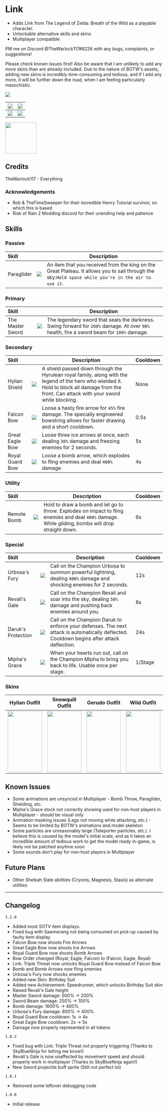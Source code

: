 # Link #
- Adds Link from The Legend of Zelda: Breath of the Wild as a playable character.
- Unlockable alternative skills and skins
- Multiplayer compatible

PM me on Discord @TheWarlock117#6226 with any bugs, complaints, or suggestions!

Please check known issues first!
Also be aware that I am unlikely to add any more skins than are already included. 
Due to the nature of BOTW's assets, adding new skins is incredibly time-consuming and tedious, and if I add any more, it will be further down the road, when I am feeling particularly masochistic.

[![](https://cdn.discordapp.com/attachments/1099804589684969593/1110724735056216074/Risk_of_Rain_2_Screenshot_2023.05.23_-_17.22.53.87.png)]()

| ![](https://cdn.discordapp.com/attachments/1099804589684969593/1099837409102942339/Bow.png) | ![](https://cdn.discordapp.com/attachments/1099804589684969593/1099837408461193217/Shielding.png) |
|-|-|
| ![](https://cdn.discordapp.com/attachments/1099804589684969593/1099837408129855608/Daruk.png) | ![](https://cdn.discordapp.com/attachments/1099804589684969593/1099837408725446747/Paraglider.png) |

<img src="https://cdn.discordapp.com/attachments/1099804589684969593/1099838130565152819/LinkIcon.png" width="100" height="100"/>

## Credits
TheWarlock117 - Everything

### Acknowledgements
- Rob & TheTimeSweeper for their incredible Henry Tutorial survivor, on which this is based
- Risk of Rain 2 Modding discord for their unending help and patience

## Skills

### Passive
| Skill | | Description |
|:-|-|------|
| Paraglider | ![](https://cdn.discordapp.com/attachments/1099804589684969593/1099804887358914630/Paraglider.png) | An item that you received from the king on the Great Plateau. It allows you to sail through the sky.`Hold space while you're in the air to use it`. |

### Primary
| Skill | | Description |
|:-|-|------|
| The Master Sword | ![](https://cdn.discordapp.com/attachments/1099804589684969593/1099804836582658168/MasterSword.png) | The legendary sword that seals the darkness. Swing forward for `200%` damage. At over `90%` health, fire a sword beam for `100%` damage. |

### Secondary
| Skill | | Description | Cooldown |
|:-|-|------|-|
| Hylian Shield | ![](https://cdn.discordapp.com/attachments/1099804589684969593/1103354683235516517/HylianShieldIcon.png) | A shield passed down through the Hyrulean royal family, along with the legend of the hero who wielded it. Hold to block all damage from the front. Can attack with your sword while blocking. | None |
| Falcon Bow | ![](https://cdn.discordapp.com/attachments/1099804589684969593/1099804708685750292/FalconBow.png) | Loose a hasty fire arrow for `45%` fire damage. The specially engineered bowstring allows for faster drawing and a short cooldown. | 0.5s |
| Great Eagle Bow | ![](https://cdn.discordapp.com/attachments/1099804589684969593/1099804714373222501/GreatEagleBow.png) | Loose three ice arrows at once, each dealing `30%` damage and freezing enemies for 2 seconds. | 5s |
| Royal Guard Bow | ![](https://cdn.discordapp.com/attachments/1099804589684969593/1099804748112212088/RoyalGuardBow.png) | Loose a bomb arrow, which explodes to fling enemies and deal `400%` damage | 4s |

### Utility
| Skill | | Description | Cooldown |
|:-|-|------|-|
| Remote Bomb | ![](https://cdn.discordapp.com/attachments/1099804589684969593/1099804877707812974/RemoteBomb.png) | Hold to draw a bomb and let go to throw. Explodes on impact to fling enemies and deal `400%` damage. While gliding, bombs will drop straight down. | 6s |

### Special
| Skill | | Description | Cooldown |
|:-|-|------|-|
| Urbosa's Fury | ![](https://cdn.discordapp.com/attachments/1099804589684969593/1099804902382899220/UrbosasFury.png) | Call on the Champion Urbosa to summon powerful lightning, dealing `400%` damage and shocking enemies for 2 seconds. | 12s |
| Revali's Gale | ![](https://cdn.discordapp.com/attachments/1099804589684969593/1099804910859599965/RevalisGale.png) | Call on the Champion Revali and soar into the sky, dealing `50%` damage and pushing back enemies around you. | 8s |
| Daruk's Protection | ![](https://cdn.discordapp.com/attachments/1099804589684969593/1099804924352663662/DaruksProtection.png) | Call on the Champion Daruk to enforce your defenses. The next attack is automatically deflected. Cooldown begins after attack deflection. | 24s |
| Mipha's Grace | ![](https://cdn.discordapp.com/attachments/1099804589684969593/1099804935039754360/MiphasGrace.png) | When your hearts run out, call on the Champion Mipha to bring you back to life. Usable once per stage. | 1/Stage |

### Skins
|   Hylian Outfit  | Snowquill Outfit |   Gerudo Outfit  |    Wild Outfit   |    Dark Link     | Birthday Suit | Champion's Tunic |
|--|--|--|--|--|--|--|
| <img src="https://cdn.discordapp.com/attachments/1099804589684969593/1103865066480210010/Hylian.png" width="110" height="195"/> | <img src="https://cdn.discordapp.com/attachments/1099804589684969593/1099817644397445220/Snowquill.png" width="110" height="195"/> | <img src="https://cdn.discordapp.com/attachments/1099804589684969593/1099817643919282336/Gerudo.png" width="110" height="195"/> | <img src="https://cdn.discordapp.com/attachments/1099804589684969593/1099817644607148042/Wild.png" width="110" height="195"/> | <img src="https://cdn.discordapp.com/attachments/1099804589684969593/1099817643726356521/Dark.png" width="110" height="195"/> | <img src="https://cdn.discordapp.com/attachments/1099804589684969593/1110731174571163740/Naked.png" width="110" height="195"> |  <img src="https://cdn.discordapp.com/attachments/1099804589684969593/1103865066794778634/Champion.png" width="110" height="195"/> |

## Known Issues
- Some animations are unsynced in Multiplayer - Bomb Throw, Paraglider, Shielding, etc.
- Mipha's Grace stock not correctly showing used for non-host players in Multiplayer - should be visual only
- Animation masking issues (Legs not moving while attacking, etc.) - Seems to be limited by BOTW's animations and model skeleton
- Some particles are unreasonably large (Teleporter particles, etc.). I believe this is caused by the model's initial scale, and as it takes an incredible amount of tedious work to get the model ready in-game, is likely not be patched anytime soon
- Some sounds don't play for non-host players in Multiplayer

## Future Plans
- Other Sheikah Slate abilities (Cryonis, Magnesis, Stasis) as alternate utilities
___
## Changelog
`1.1.0`
- Added most SOTV item displays.
- Fixed bug with Sawmerang not being consumed on pick-up caused by faulty item display
- Falcon Bow now shoots Fire Arrows
- Great Eagle Bow now shoots Ice Arrows
- Royal Guard Bow now shoots Bomb Arrows
- Bow Order changed (Royal, Eagle, Falcon) to (Falcon, Eagle, Royal)
- Link: Triple Threat now unlocks Royal Guard Bow instead of Falcon Bow
- Bomb and Bomb Arrows now fling enemies
- Urbosa's Fury now shocks enemies
- Added new Skin: Birthday Suit
- Added new Achievement: Speedrunner, which unlocks Birthday Suit skin
- Raised Revali's Gale height
- Master Sword damage: 500% -> 200%
- Sword Beam damage: 250% -> 100%
- Bomb damage: 1600% -> 400%
- Urbosa's Fury damage: 800% -> 400%
- Royal Guard Bow cooldown: 1s -> 4s
- Great Eagle Bow cooldown: 2s -> 5s
- Damage now properly represented in all tokens

`1.0.2`
- Fixed bug with Link: Triple Threat not properly triggering (Thanks to SkyBlueNinja for letting me know!)
- Revali's Gale is now unaffected by movement speed and should properly work in multiplayer (Thanks to SkyBlueNinja again!)
- New Sword projectile buff sprite (Still not perfect lol)

`1.0.1`
- Removed some leftover debugging code

`1.0.0`
- Initial release
